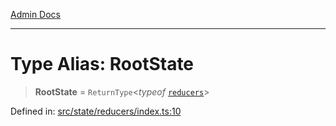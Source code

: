[Admin Docs](/)

***

# Type Alias: RootState

> **RootState** = `ReturnType`\<*typeof* [`reducers`](../variables/reducers.md)\>

Defined in: [src/state/reducers/index.ts:10](https://github.com/PalisadoesFoundation/talawa-admin/blob/main/src/state/reducers/index.ts#L10)
